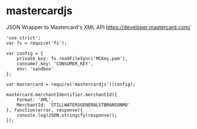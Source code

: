 # mastercardjs
JSON Wrapper to Mastercard's XML API
https://developer.mastercard.com/

```
'use strict';
var fs = require('fs');

var config = { 
	private_key: fs.readFileSync('MCKey.pem'),
	consumer_key: 'CONSUMER_KEY',
	env: 'sandbox'
};

var mastercard = require('mastercardjs')(config);

mastercard.merchantIdentifier.merchantId({
	Format: 'XML',
	MerchantId: 'STILLWATERSGENERALSTBRANSONMO'
}, function(error, response){
	console.log(JSON.stringify(response));
});
```
